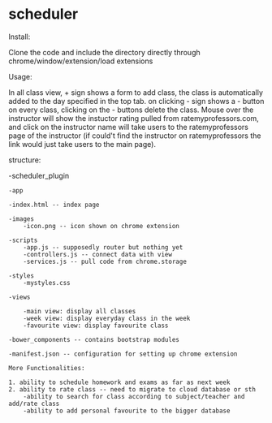 # scheduler

Install: 

Clone the code and include the directory directly through chrome/window/extension/load extensions

Usage:

In all class view, + sign shows a form to add class, the class is automatically added to the day specified in the top tab. on clicking - sign shows a - button on every class, clicking on the - buttons delete the class. Mouse over the instructor will show the instuctor rating pulled from ratemyprofessors.com, and click on the instructor name will take users to the ratemyprofessors page of the instructor (if could't find the instructor on ratemyprofessors the link would just take users to the main page).


structure:

-scheduler_plugin

	-app

	-index.html -- index page

	-images
		-icon.png -- icon shown on chrome extension

	-scripts
		-app.js -- supposedly router but nothing yet
		-controllers.js -- connect data with view
		-services.js -- pull code from chrome.storage

	-styles
		-mystyles.css

	-views

		-main view: display all classes
		-week view: display everyday class in the week
		-favourite view: display favourite class

	-bower_components -- contains bootstrap modules

	-manifest.json -- configuration for setting up chrome extension

	More Functionalities:

	1. ability to schedule homework and exams as far as next week
	2. ability to rate class -- need to migrate to cloud database or sth
		-ability to search for class according to subject/teacher and add/rate class
		-ability to add personal favourite to the bigger database

